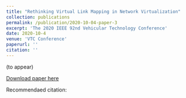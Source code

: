 ```yaml
---
title: "Rethinking Virtual Link Mapping in Network Virtualization"
collection: publications
permalink: /publication/2020-10-04-paper-3
excerpt: 'The 2020 IEEE 92nd Vehicular Technology Conference'
date: 2020-10-4
venue: 'VTC Conference'
paperurl: ''
citation: ''
---
```

(to appear)

[Download paper here](https://vtc2020fall.trackchair.com/)

Recommendaed citation: 



